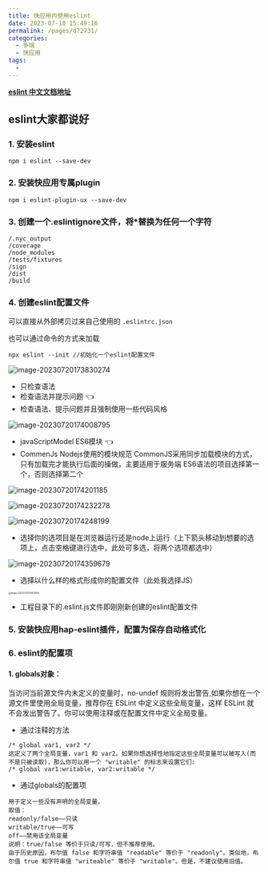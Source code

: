 ```yaml
---
title: 快应用内使用eslint
date: 2023-07-10 15:49:16
permalink: /pages/d72731/
categories:
  - 多端
  - 快应用
tags:
  - 
---
```


 [**eslint 中文文档地址**](https://zh-hans.eslint.org/)

## eslint大家都说好
### 1. 安装eslint
`npm i eslint --save-dev`

### 2. 安装快应用专属plugin
`npm i eslint-plugin-ux --save-dev`
### 3. 创建一个.eslintignore文件，将*替换为任何一个字符
```
/.nyc_output
/coverage
/node_modules
/tests/fixtures
/sign
/dist
/build
```
### 4. 创建eslint配置文件
可以直接从外部拷贝过来自己使用的 `.eslintrc.json`

也可以通过命令的方式来加载
```
npx eslint --init //初始化一个eslint配置文件
```
![image-20230720173830274](https://cdn.jsdelivr.net/gh/akcshen/chartBed@master/assets/img/202307201738504.png)

- 只检查语法
- 检查语法并提示问题  👈
- 检查语法、提示问题并且强制使用一些代码风格

![image-20230720174008795](https://cdn.jsdelivr.net/gh/akcshen/chartBed@master/assets/img/202307201740832.png)

- javaScriptModel ES6模块 👈
- CommenJs Nodejs使用的模块规范
CommonJS采用同步加载模块的方式，只有加载完才能执行后面的操做，主要适用于服务端
ES6语法的项目选择第一个，否则选择第二个

![image-20230720174201185](https://cdn.jsdelivr.net/gh/akcshen/chartBed@master/assets/img/202307201742208.png)

![image-20230720174232278](https://cdn.jsdelivr.net/gh/akcshen/chartBed@master/assets/img/202307201742305.png)

![image-20230720174248199](https://cdn.jsdelivr.net/gh/akcshen/chartBed@master/assets/img/202307201742221.png)

- 选择你的选项目是在浏览器运行还是node上运行（上下箭头移动到想要的选项上，点击空格键进行选中，此处可多选，将两个选项都选中）

![image-20230720174359679](https://cdn.jsdelivr.net/gh/akcshen/chartBed@master/assets/img/202307201743703.png)

- 选择以什么样的格式形成你的配置文件（此处我选择JS）

<img src="https://cdn.jsdelivr.net/gh/akcshen/chartBed@master/assets/img/202307201744882.png" alt="image-20230720174453858" style="zoom:30%;" />

- 工程目录下的.eslint.js文件即刚刚新创建的eslint配置文件

### 5. 安装快应用hap-eslint插件，配置为保存自动格式化

### 6. eslint的配置项
#### 1. globals对象：

当访问当前源文件内未定义的变量时，no-undef 规则将发出警告,如果你想在一个源文件里使用全局变量，推荐你在 ESLint 中定义这些全局变量，这样 ESLint 就不会发出警告了。你可以使用注释或在配置文件中定义全局变量。

- 通过注释的方法
```
/* global var1, var2 */
这定义了两个全局变量，var1 和 var2。如果你想选择性地指定这些全局变量可以被写入(而不是只被读取)，那么你可以用一个 "writable" 的标志来设置它们:
/* global var1:writable, var2:writable */

```
- 通过globals的配置项
```
用于定义一些没有声明的全局变量，
取值：
readonly/false——只读
writable/true——可写
off——禁用该全局变量
说明：true/false 等价于只读/可写，但不推荐使用。
由于历史原因，布尔值 false 和字符串值 "readable" 等价于 "readonly"。类似地，布尔值 true 和字符串值 "writeable" 等价于 "writable"。但是，不建议使用旧值。
```
